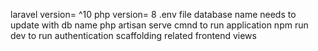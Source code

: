 laravel version= ^10
php version= 8
.env file database name needs to update with db name
php artisan serve cmnd to run application
npm run dev to run authentication scaffolding related frontend views


